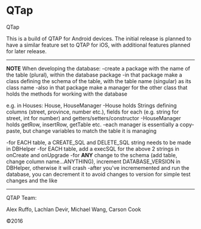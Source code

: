 # QTap
QTap

This is a build of QTAP for Android devices.  The initial release is planned to have a similar feature set to QTAP for iOS, with additional features planned for later release.

______________________________________________________________________________________________________________________


**NOTE** When developing the database:
-create a package with the name of the table (plural), within the database package
-in that package make a class defining the schema of the table, with the table name (singular) as its class name
-also in that package make a manager for the other class that holds the methods for working with the database
 
 e.g. in Houses: House, HouseManager
 -House holds Strings defining columns (street, province, number etc.), fields for each (e.g. string for street, int for number) and getters/setters/constructor
 -HouseManager holds getRow, insertRow, getTable etc.
 -each manager is essentially a copy-paste, but change variables to match the table it is managing
 
-for EACH table, a CREATE_SQL and DELETE_SQL string needs to be made in DBHelper
-for EACH table, add a execSQL for the above 2 strings in onCreate and onUpgrade
-for **ANY** change to the schema (add table, change column name...ANYTHING), increment DATABASE_VERSION in DBHelper, otherwise it will crash
-after you've incrememented and run the database, you can decrement it to avoid changes to version for simple test changes and the like
______________________________________________________________________________________________________________________
QTAP Team:

Alex Ruffo, 
Lachlan Devir, 
Michael Wang, 
Carson Cook

©2016
